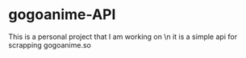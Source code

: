 # gogoanime-API
This is a personal project that I am working on \n
it is a simple api for scrapping gogoanime.so
